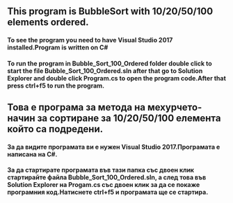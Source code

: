 ﻿## This program is BubbleSort with 10/20/50/100 elements ordered.
#### To see the program you need to have Visual Studio 2017 installed.Program is written on C#
#### To run the program in Bubble_Sort_100_Ordered folder double click to start the file Bubble_Sort_100_Ordered.sln after that go to Solution Explorer and double click Program.cs to open the program code.After that press ctrl+f5 to run the program.

## Това е програма за метода на мехурчето-начин за сортиране за 10/20/50/100 елемента който са подредени.
#### За да видите програмата ви е нужен Visual Studio 2017.Програмата е написана на C#.
#### За да стартирате програмата във тази папка със двоен клик стартирайте файла Bubble_Sort_100_Ordered.sln, а след това във Solution Explorer на Progam.cs със двоен клик за да се покаже програмния код.Натиснете ctrl+f5 и програмата ще се стартира.